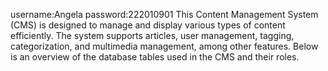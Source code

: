 username:Angela
password:222010901
This Content Management System (CMS) is designed to manage and display various types of content efficiently.
The system supports articles, user management, tagging, categorization, and multimedia management,
among other features. Below is an overview of the database tables used in the CMS and their roles.
